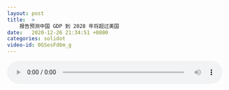 ```yaml
---
layout: post
title:  >
    报告预测中国 GDP 到 2028 年将超过美国
date:   2020-12-26 21:34:51 +0800
categories: solidot
video-id: 0GSesFd6m_g
---
```


<audio src="/assets/39f3353ef043c8a72d9c9e7299db470e.mp3" style="width: 100%;" controls></audio>

